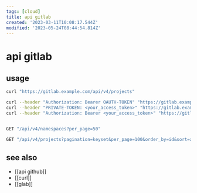 ```yaml
---
tags: [cloud]
title: api gitlab
created: '2023-03-11T10:08:17.544Z'
modified: '2023-05-24T08:44:54.814Z'
---
```


# api gitlab

## usage

```sh
curl "https://gitlab.example.com/api/v4/projects"

curl --header "Authorization: Bearer OAUTH-TOKEN" "https://gitlab.example.com/api/v4/projects"
curl --header "PRIVATE-TOKEN: <your_access_token>" "https://gitlab.example.com/api/v4/projects"
curl --header "Authorization: Bearer <your_access_token>" "https://gitlab.example.com/api/v4/projects"


GET "/api/v4/namespaces?per_page=50"

GET "/api/v4/projects?pagination=keyset&per_page=100&order_by=id&sort=asc"
```

## see also

- [[api github]]
- [[curl]]
- [[glab]]
